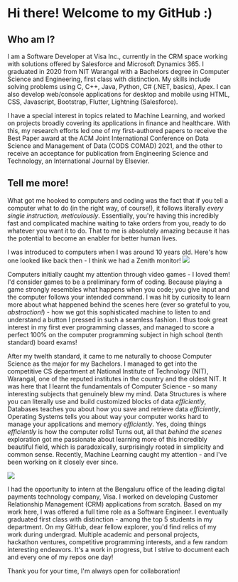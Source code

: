 # Hi there! Welcome to my GitHub :)

## Who am I?
I am a Software Developer at Visa Inc., currently in the CRM space working with solutions offered by Salesforce and Microsoft Dynamics 365. I graduated in 2020 from NIT Warangal with a Bachelors degree in Computer Science and Engineering, first class with distinction. My skills include solving problems using C, C++, Java, Python, C# (.NET, basics), Apex. I can also develop web/console applications for desktop and mobile using HTML, CSS, Javascript, Bootstrap, Flutter, Lightning (Salesforce). 

I have a special interest in topics related to Machine Learning, and worked on projects broadly covering its applications in finance and healthcare. With this, my research efforts led one of my first-authored papers to receive the Best Paper award at the ACM Joint International Conference on Data Science and Management of Data (CODS COMAD) 2021, and the other to receive an acceptance for publication from Engineering Science and Technology, an International Journal by Elsevier.

## Tell me more!
What got me hooked to computers and coding was the fact that if you tell a computer what to do (in the right way, of course!), it follows literally *every single instruction, meticulously*. Essentially, you're having this incredibly fast and complicated machine waiting to take orders from you, ready to do whatever you want it to do. That to me is absolutely amazing because it has the potential to become an enabler for better human lives.

I was introduced to computers when I was around 10 years old. Here's how one looked like back then - I think we had a Zenith monitor!
![](https://4.imimg.com/data4/RQ/PS/MY-25091456/how-to-donate-computer-1-500x500.jpg)

Computers initially caught my attention through video games - I loved them! I'd consider games to be a preliminary form of coding. Because playing a game strongly resembles what happens when you code; you give input and the computer follows your intended command. I was hit by curiosity to learn more about what happened behind the scenes here (ever so grateful to you, *abstraction!*) - how we got this sophisticated machine to listen to and understand a button I pressed in such a seamless fashion. I thus took great interest in my first ever programming classes, and managed to score a perfect 100% on the computer programming subject in high school (tenth standard) board exams!

After my twelth standard, it came to me naturally to choose Computer Science as the major for my Bachelors. I managed to get into the competitive CS department at National Institute of Technology (NIT), Warangal, one of the reputed institutes in the country and the oldest NIT. It was here that I learnt the fundamentals of Computer Science - so many interesting subjects that genuinely blew my mind. Data Structures is where you can literally use and build customized blocks of data *efficiently*, Databases teaches you about how you save and retrieve data *efficiently*, Operating Systems tells you about way your computer works hard to manage your applications and memory *efficiently*. Yes, doing things *efficiently* is how the computer rolls! Turns out, all that *behind the scenes* exploration got me passionate about learning more of this incredibly beautiful field, which is paradoxically, surprisingly rooted in simplicity and common sense. Recently, Machine Learning caught my attention - and I've been working on it closely ever since. 

![](https://media-exp1.licdn.com/dms/image/C5116AQGostK1A8GbBA/profile-displaybackgroundimage-shrink_350_1400/0?e=1605139200&v=beta&t=fzh3lraFQghwjuRXQGNWIqzjD2rHxcaYcQrE8xI5tdo)

I had the opportunity to intern at the Bengaluru office of the leading digital payments technology company, Visa. I worked on developing Customer Relationship Management (CRM) applications from scratch. Based on my work here, I was offered a full time role as a Software Engineer. I eventually graduated first class with distinction - among the top 5 students in my department. On my GitHub, dear fellow explorer, you'd find relics of my work during undergrad. Multiple academic and personal projects, hackathon ventures, competitive programming interests, and a few random interesting endeavors. It's a work in progress, but I strive to document each and every one of my repos one day!

Thank you for your time, I'm always open for collaboration!

<!--
**Prahlad-K/Prahlad-K** is a ✨ _special_ ✨ repository because its `README.md` (this file) appears on your GitHub profile.

Here are some ideas to get you started:

- 🔭 I’m currently working on ...
- 🌱 I’m currently learning ...
- 👯 I’m looking to collaborate on ...
- 🤔 I’m looking for help with ...
- 💬 Ask me about ...
- 📫 How to reach me: ...
- 😄 Pronouns: ...
- ⚡ Fun fact: ...
-->
